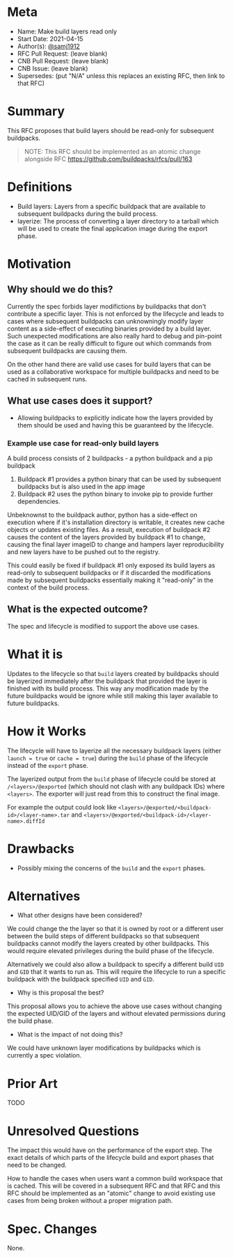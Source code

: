 # Meta
[meta]: #meta
- Name: Make build layers read only
- Start Date: 2021-04-15
- Author(s): [@samj1912](https://github.com/samj1912)
- RFC Pull Request: (leave blank)
- CNB Pull Request: (leave blank)
- CNB Issue: (leave blank)
- Supersedes: (put "N/A" unless this replaces an existing RFC, then link to that RFC)

# Summary
[summary]: #summary

This RFC proposes that build layers should be read-only for subsequent buildpacks.

> NOTE: This RFC should be implemented as an atomic change alongside RFC https://github.com/buildpacks/rfcs/pull/163

# Definitions
[definitions]: #definitions

- Build layers: Layers from a specific buildpack that are available to subsequent buildpacks during the build process.
- layerize: The process of converting a layer directory to a tarball which will be used to create the final application image during the export phase.

# Motivation
[motivation]: #motivation

## Why should we do this?

Currently the spec forbids layer modifictions by buildpacks that don't contribute a specific layer. This is not enforced by the lifecycle and leads to cases where subsequent buildpacks can unknowningly modify layer content as a side-effect of executing binaries provided by a build layer. Such unexpected modifications are also really hard to debug and pin-point the case as it can be really difficult to figure out which commands from subsequent buildpacks are causing them.

On the other hand there are valid use cases for build layers that can be used as a collaborative workspace for multiple buildpacks and need to be cached in subsequent runs.

## What use cases does it support?

- Allowing buildpacks to explicitly indicate how the layers provided by them should be used and having this be guaranteed by the lifecycle.

### Example use case for read-only build layers

A build process consists of 2 buildpacks - a python buildpack and a pip buildpack

1. Buildpack #1 provides a python binary that can be used by subsequent buildpacks but is also used in the app image
2. Buildpack #2 uses the python binary to invoke pip to provide further dependencies.

Unbeknownst to the buildpack author, python has a side-effect on execution where if it's installation directory is writable, it creates new cache objects or updates existing files. As a result, execution of buildpack #2 causes the content of the layers provided by buildpack #1 to change, causing the final layer imageID to change and hampers layer reproducibility and new layers have to be pushed out to the registry.

This could easily be fixed if buildpack #1 only exposed its build layers as read-only to subsequent buildpacks or if it discarded the modifications made by subsequent buildpacks essentially making it "read-only" in the context of the build process.

## What is the expected outcome?

The spec and lifecycle is modified to support the above use cases.

# What it is
[what-it-is]: #what-it-is

Updates to the lifecycle so that `build` layers created by buildpacks should be layerized immediately after the buildpack that provided the layer is finished with its build process. This way any modification made by the future buildpacks would be ignore while still making this layer available to future buildpacks.

# How it Works
[how-it-works]: #how-it-works

The lifecycle will have to layerize all the necessary buildpack layers (either `launch = true` or `cache = true`) during the `build` phase of the lifecycle instead of the `export` phase.

The layerized output from the `build` phase of lifecycle could be stored at `/<layers>/@exported` (which should not clash with any buildpack IDs) where `<layers>`. The exporter will just read from this to construct the final image.

For example the output could look like `<layers>/@exported/<buildpack-id>/<layer-name>.tar` and `<layers>/@exported/<buildpack-id>/<layer-name>.diffId`


# Drawbacks
[drawbacks]: #drawbacks

- Possibly mixing the concerns of the `build` and the `export` phases.

# Alternatives
[alternatives]: #alternatives

- What other designs have been considered?

We could change the the layer so that it is owned by root or a different user between the build steps of different buildpacks so that subsequent buildpacks cannot modify the layers created by other buildpacks. This would require elevated privileges during the build phase of the lifecycle.

Alternatively we could also allow a buildpack to specify a different build `UID` and `GID` that it wants to run as. This will require the lifecycle to run a specific buildpack with the buildpack specified `UID` and `GID`.

- Why is this proposal the best?

This proposal allows you to achieve the above use cases without changing the expected UID/GID of the layers and without elevated permissions during the build phase.

- What is the impact of not doing this?

We could have unknown layer modifications by buildpacks which is currently a spec violation.

# Prior Art
[prior-art]: #prior-art

TODO

# Unresolved Questions
[unresolved-questions]: #unresolved-questions

The impact this would have on the performance of the export step. The exact details of which parts of the lifecycle build and export phases that need to be changed.

How to handle the cases when users want a common build workspace that is cached. This will be covered in a subsequent RFC and that RFC and this RFC should be implemented as an "atomic" change to avoid existing use cases from being broken without a proper migration path.

# Spec. Changes
[spec-changes]: #spec-changes

None.